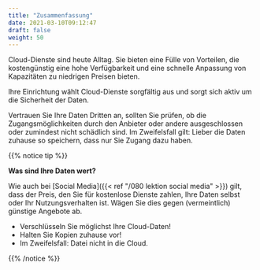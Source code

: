 ```yaml
---
title: "Zusammenfassung"
date: 2021-03-10T09:12:47
draft: false
weight: 50
---
```

Cloud-Dienste sind heute Alltag. Sie bieten eine Fülle von Vorteilen, die kostengünstig eine hohe Verfügbarkeit und eine schnelle Anpassung von Kapazitäten zu niedrigen Preisen bieten.

Ihre Einrichtung wählt Cloud-Dienste sorgfältig aus und sorgt sich aktiv um die Sicherheit der Daten.

Vertrauen Sie Ihre Daten Dritten an, sollten Sie prüfen, ob die Zugangsmöglichkeiten durch den Anbieter oder andere ausgeschlossen oder zumindest nicht schädlich sind. Im Zweifelsfall gilt: Lieber die Daten zuhause so speichern, dass nur Sie Zugang dazu haben.

{{% notice tip %}}

**Was sind Ihre Daten wert?**

Wie auch bei [Social Media]({{< ref "/080 lektion social media" >}}) gilt, dass der Preis, den Sie für kostenlose Dienste zahlen, Ihre Daten selbst oder Ihr Nutzungsverhalten ist. Wägen Sie dies gegen (vermeintlich) günstige Angebote ab.

- Verschlüsseln Sie möglichst Ihre Cloud-Daten!
- Halten Sie Kopien zuhause vor!
- Im Zweifelsfall: Datei nicht in die Cloud.

{{% /notice %}}